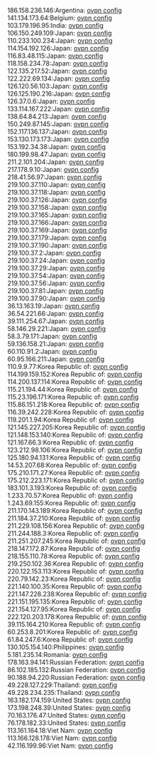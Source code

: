 186.158.236.146:Argentina: [ovpn config](vpn/186_158_236_146.ovpn)  
141.134.173.64:Belgium: [ovpn config](vpn/141_134_173_64.ovpn)  
103.179.196.95:India: [ovpn config](vpn/103_179_196_95.ovpn)  
106.150.249.109:Japan: [ovpn config](vpn/106_150_249_109.ovpn)  
110.233.100.234:Japan: [ovpn config](vpn/110_233_100_234.ovpn)  
114.154.192.126:Japan: [ovpn config](vpn/114_154_192_126.ovpn)  
116.83.48.115:Japan: [ovpn config](vpn/116_83_48_115.ovpn)  
118.158.234.78:Japan: [ovpn config](vpn/118_158_234_78.ovpn)  
122.135.217.52:Japan: [ovpn config](vpn/122_135_217_52.ovpn)  
122.222.69.134:Japan: [ovpn config](vpn/122_222_69_134.ovpn)  
126.120.56.103:Japan: [ovpn config](vpn/126_120_56_103.ovpn)  
126.125.190.216:Japan: [ovpn config](vpn/126_125_190_216.ovpn)  
126.37.0.6:Japan: [ovpn config](vpn/126_37_0_6.ovpn)  
133.114.167.222:Japan: [ovpn config](vpn/133_114_167_222.ovpn)  
138.64.84.213:Japan: [ovpn config](vpn/138_64_84_213.ovpn)  
150.249.87.145:Japan: [ovpn config](vpn/150_249_87_145.ovpn)  
152.117.136.137:Japan: [ovpn config](vpn/152_117_136_137.ovpn)  
153.130.173.173:Japan: [ovpn config](vpn/153_130_173_173.ovpn)  
153.192.34.38:Japan: [ovpn config](vpn/153_192_34_38.ovpn)  
180.199.98.47:Japan: [ovpn config](vpn/180_199_98_47.ovpn)  
211.2.101.204:Japan: [ovpn config](vpn/211_2_101_204.ovpn)  
217.178.9.10:Japan: [ovpn config](vpn/217_178_9_10.ovpn)  
218.41.56.97:Japan: [ovpn config](vpn/218_41_56_97.ovpn)  
219.100.37.110:Japan: [ovpn config](vpn/219_100_37_110.ovpn)  
219.100.37.118:Japan: [ovpn config](vpn/219_100_37_118.ovpn)  
219.100.37.126:Japan: [ovpn config](vpn/219_100_37_126.ovpn)  
219.100.37.158:Japan: [ovpn config](vpn/219_100_37_158.ovpn)  
219.100.37.165:Japan: [ovpn config](vpn/219_100_37_165.ovpn)  
219.100.37.166:Japan: [ovpn config](vpn/219_100_37_166.ovpn)  
219.100.37.169:Japan: [ovpn config](vpn/219_100_37_169.ovpn)  
219.100.37.179:Japan: [ovpn config](vpn/219_100_37_179.ovpn)  
219.100.37.190:Japan: [ovpn config](vpn/219_100_37_190.ovpn)  
219.100.37.2:Japan: [ovpn config](vpn/219_100_37_2.ovpn)  
219.100.37.24:Japan: [ovpn config](vpn/219_100_37_24.ovpn)  
219.100.37.29:Japan: [ovpn config](vpn/219_100_37_29.ovpn)  
219.100.37.54:Japan: [ovpn config](vpn/219_100_37_54.ovpn)  
219.100.37.56:Japan: [ovpn config](vpn/219_100_37_56.ovpn)  
219.100.37.81:Japan: [ovpn config](vpn/219_100_37_81.ovpn)  
219.100.37.90:Japan: [ovpn config](vpn/219_100_37_90.ovpn)  
36.13.163.19:Japan: [ovpn config](vpn/36_13_163_19.ovpn)  
36.54.221.66:Japan: [ovpn config](vpn/36_54_221_66.ovpn)  
39.111.254.67:Japan: [ovpn config](vpn/39_111_254_67.ovpn)  
58.146.29.221:Japan: [ovpn config](vpn/58_146_29_221.ovpn)  
58.3.79.171:Japan: [ovpn config](vpn/58_3_79_171.ovpn)  
59.136.158.21:Japan: [ovpn config](vpn/59_136_158_21.ovpn)  
60.110.91.2:Japan: [ovpn config](vpn/60_110_91_2.ovpn)  
60.95.166.211:Japan: [ovpn config](vpn/60_95_166_211.ovpn)  
110.9.9.77:Korea Republic of: [ovpn config](vpn/110_9_9_77.ovpn)  
114.199.159.152:Korea Republic of: [ovpn config](vpn/114_199_159_152.ovpn)  
114.200.137.114:Korea Republic of: [ovpn config](vpn/114_200_137_114.ovpn)  
115.21.194.44:Korea Republic of: [ovpn config](vpn/115_21_194_44.ovpn)  
115.23.196.171:Korea Republic of: [ovpn config](vpn/115_23_196_171.ovpn)  
115.86.151.218:Korea Republic of: [ovpn config](vpn/115_86_151_218.ovpn)  
116.39.242.228:Korea Republic of: [ovpn config](vpn/116_39_242_228.ovpn)  
119.201.1.94:Korea Republic of: [ovpn config](vpn/119_201_1_94.ovpn)  
121.145.227.205:Korea Republic of: [ovpn config](vpn/121_145_227_205.ovpn)  
121.148.153.140:Korea Republic of: [ovpn config](vpn/121_148_153_140.ovpn)  
121.167.66.3:Korea Republic of: [ovpn config](vpn/121_167_66_3.ovpn)  
123.212.98.106:Korea Republic of: [ovpn config](vpn/123_212_98_106.ovpn)  
125.180.94.131:Korea Republic of: [ovpn config](vpn/125_180_94_131.ovpn)  
14.53.207.68:Korea Republic of: [ovpn config](vpn/14_53_207_68.ovpn)  
175.210.171.27:Korea Republic of: [ovpn config](vpn/175_210_171_27.ovpn)  
175.212.223.171:Korea Republic of: [ovpn config](vpn/175_212_223_171.ovpn)  
183.101.3.193:Korea Republic of: [ovpn config](vpn/183_101_3_193.ovpn)  
1.233.70.57:Korea Republic of: [ovpn config](vpn/1_233_70_57.ovpn)  
1.243.69.155:Korea Republic of: [ovpn config](vpn/1_243_69_155.ovpn)  
211.170.143.189:Korea Republic of: [ovpn config](vpn/211_170_143_189.ovpn)  
211.184.37.210:Korea Republic of: [ovpn config](vpn/211_184_37_210.ovpn)  
211.229.108.156:Korea Republic of: [ovpn config](vpn/211_229_108_156.ovpn)  
211.244.188.3:Korea Republic of: [ovpn config](vpn/211_244_188_3.ovpn)  
211.251.207.245:Korea Republic of: [ovpn config](vpn/211_251_207_245.ovpn)  
218.147.172.87:Korea Republic of: [ovpn config](vpn/218_147_172_87.ovpn)  
218.155.110.78:Korea Republic of: [ovpn config](vpn/218_155_110_78.ovpn)  
219.250.102.36:Korea Republic of: [ovpn config](vpn/219_250_102_36.ovpn)  
220.122.153.113:Korea Republic of: [ovpn config](vpn/220_122_153_113.ovpn)  
220.79.142.23:Korea Republic of: [ovpn config](vpn/220_79_142_23.ovpn)  
221.140.100.35:Korea Republic of: [ovpn config](vpn/221_140_100_35.ovpn)  
221.147.228.238:Korea Republic of: [ovpn config](vpn/221_147_228_238.ovpn)  
221.151.195.135:Korea Republic of: [ovpn config](vpn/221_151_195_135.ovpn)  
221.154.127.95:Korea Republic of: [ovpn config](vpn/221_154_127_95.ovpn)  
222.120.203.178:Korea Republic of: [ovpn config](vpn/222_120_203_178.ovpn)  
39.115.164.210:Korea Republic of: [ovpn config](vpn/39_115_164_210.ovpn)  
60.253.8.201:Korea Republic of: [ovpn config](vpn/60_253_8_201.ovpn)  
61.84.247.6:Korea Republic of: [ovpn config](vpn/61_84_247_6.ovpn)  
130.105.154.140:Philippines: [ovpn config](vpn/130_105_154_140.ovpn)  
5.181.235.14:Romania: [ovpn config](vpn/5_181_235_14.ovpn)  
178.163.94.141:Russian Federation: [ovpn config](vpn/178_163_94_141.ovpn)  
86.102.185.132:Russian Federation: [ovpn config](vpn/86_102_185_132.ovpn)  
90.188.94.220:Russian Federation: [ovpn config](vpn/90_188_94_220.ovpn)  
49.228.127.229:Thailand: [ovpn config](vpn/49_228_127_229.ovpn)  
49.228.234.235:Thailand: [ovpn config](vpn/49_228_234_235.ovpn)  
163.182.174.159:United States: [ovpn config](vpn/163_182_174_159.ovpn)  
173.198.248.39:United States: [ovpn config](vpn/173_198_248_39.ovpn)  
70.163.176.47:United States: [ovpn config](vpn/70_163_176_47.ovpn)  
76.178.182.33:United States: [ovpn config](vpn/76_178_182_33.ovpn)  
113.161.164.18:Viet Nam: [ovpn config](vpn/113_161_164_18.ovpn)  
113.166.128.178:Viet Nam: [ovpn config](vpn/113_166_128_178.ovpn)  
42.116.199.96:Viet Nam: [ovpn config](vpn/42_116_199_96.ovpn)  
